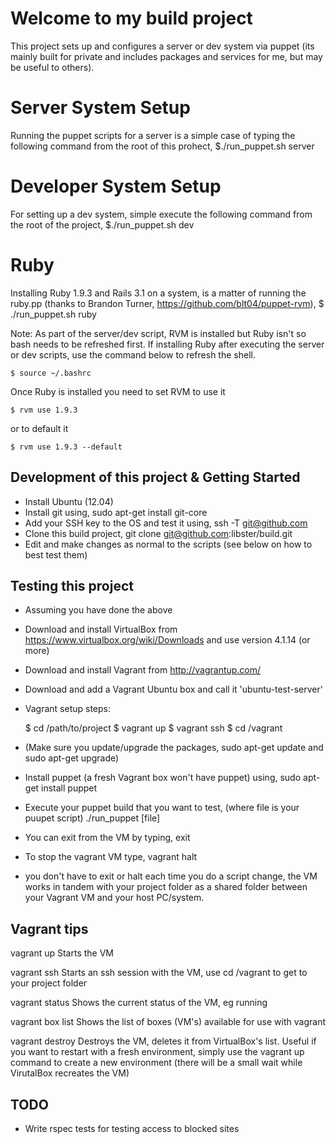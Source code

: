 Welcome to my build project
===============================

This project sets up and configures a server or dev system via puppet (its mainly built for private and includes packages and services for me, but may be useful to others).

# Server System Setup
Running the puppet scripts for a server is a simple case of typing the following command from the root of this prohect, $./run_puppet.sh server 

# Developer System Setup
For setting up a dev system, simple execute the following command from the root of the project, $./run_puppet.sh dev

# Ruby
Installing Ruby 1.9.3 and Rails 3.1 on a system, is a matter of running the ruby.pp (thanks to Brandon Turner, https://github.com/blt04/puppet-rvm), $ ./run_puppet.sh ruby

Note: As part of the server/dev script, RVM is installed but Ruby isn't so bash needs to be refreshed first. If installing Ruby after executing the server or dev scripts, use the command below to refresh the shell.

    $ source ~/.bashrc

Once Ruby is installed you need to set RVM to use it

    $ rvm use 1.9.3

or to default it

    $ rvm use 1.9.3 --default


## Development of this project & Getting Started
 * Install Ubuntu (12.04)
 * Install git using, sudo apt-get install git-core
 * Add your SSH key to the OS and test it using, ssh -T git@github.com
 * Clone this build project, git clone git@github.com:libster/build.git
 * Edit and make changes as normal to the scripts (see below on how to best test them)

## Testing this project
 * Assuming you have done the above
 * Download and install VirtualBox from https://www.virtualbox.org/wiki/Downloads and use version 4.1.14 (or more)
 * Download and install Vagrant from http://vagrantup.com/
 * Download and add a Vagrant Ubuntu box and call it 'ubuntu-test-server'
 * Vagrant setup steps:

    $ cd /path/to/project
    $ vagrant up
    $ vagrant ssh
    $ cd /vagrant

 * (Make sure you update/upgrade the packages, sudo apt-get update and sudo apt-get upgrade)
 * Install puppet (a fresh Vagrant box won't have puppet) using, sudo apt-get install puppet
 * Execute your puppet build that you want to test, (where file is your puupet script) ./run_puppet [file]
 * You can exit from the VM by typing, exit
 * To stop the vagrant VM type, vagrant halt

* you don't have to exit or halt each time you do a script change, the VM works in tandem with your project folder as a shared folder between your Vagrant VM and your host PC/system.

## Vagrant tips
vagrant up
  Starts the VM

vagrant ssh
  Starts an ssh session with the VM, use cd /vagrant to get to your project folder

vagrant status
  Shows the current status of the VM, eg running
 
vagrant box list
  Shows the list of boxes (VM's) available for use with vagrant
 
vagrant destroy
  Destroys the VM, deletes it from VirtualBox's list. Useful if you want to restart with a fresh environment, simply use the vagrant up command to create a new environment (there will be a small wait while VirutalBox recreates the VM)

## TODO
 * Write rspec tests for testing access to blocked sites